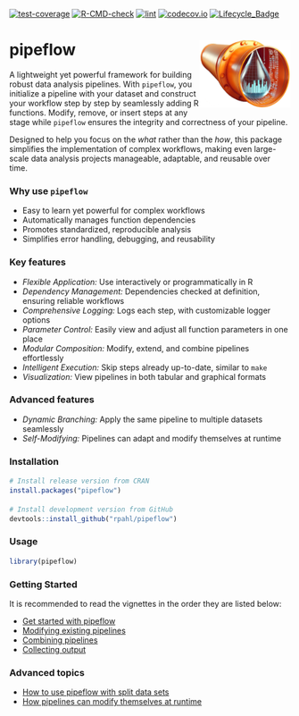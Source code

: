 
<!-- README.md is generated from README.Rmd. Please edit that file -->

<!-- badges: start -->

[![test-coverage](https://github.com/rpahl/pipeflow/actions/workflows/test-coverage.yaml/badge.svg)](https://github.com/rpahl/pipeflow/actions/workflows/test-coverage.yaml)
[![R-CMD-check](https://github.com/rpahl/pipeflow/actions/workflows/check-standard.yaml/badge.svg)](https://github.com/rpahl/pipeflow/actions/workflows/check-standard.yaml)
[![lint](https://github.com/rpahl/pipeflow/actions/workflows/lint.yaml/badge.svg)](https://github.com/rpahl/pipeflow/actions/workflows/lint.yaml)
[![codecov.io](https://codecov.io/github/rpahl/pipeflow/coverage.svg?branch=main)](https://codecov.io/github/rpahl/pipeflow?branch=main)
[![Lifecycle_Badge](https://img.shields.io/badge/lifecycle-experimental-orange.svg)](https://cran.r-project.org/package=pipeflow)
<!-- badges: end -->

# pipeflow <img src="man/figures/logo.png" alt="logo" align="right" width="163" height="121"/>

A lightweight yet powerful framework for building robust data analysis
pipelines. With `pipeflow`, you initialize a pipeline with your dataset
and construct your workflow step by step by seamlessly adding R
functions. Modify, remove, or insert steps at any stage while `pipeflow`
ensures the integrity and correctness of your pipeline.

Designed to help you focus on the *what* rather than the *how*, this
package simplifies the implementation of complex workflows, making even
large-scale data analysis projects manageable, adaptable, and reusable
over time.

### Why use `pipeflow`

- Easy to learn yet powerful for complex workflows
- Automatically manages function dependencies
- Promotes standardized, reproducible analysis
- Simplifies error handling, debugging, and reusability

### Key features

- *Flexible Application:* Use interactively or programmatically in R
- *Dependency Management:* Dependencies checked at definition, ensuring
  reliable workflows
- *Comprehensive Logging:* Logs each step, with customizable logger
  options
- *Parameter Control:* Easily view and adjust all function parameters in
  one place
- *Modular Composition:* Modify, extend, and combine pipelines
  effortlessly
- *Intelligent Execution:* Skip steps already up-to-date, similar to
  `make`
- *Visualization:* View pipelines in both tabular and graphical formats

### Advanced features

- *Dynamic Branching:* Apply the same pipeline to multiple datasets
  seamlessly
- *Self-Modifying:* Pipelines can adapt and modify themselves at runtime

### Installation

``` r
# Install release version from CRAN
install.packages("pipeflow")

# Install development version from GitHub
devtools::install_github("rpahl/pipeflow")
```

### Usage

``` r
library(pipeflow)
```

### Getting Started

It is recommended to read the vignettes in the order they are listed
below:

- [Get started with
  pipeflow](https://rpahl.github.io/pipeflow/articles/get-started.html)
- [Modifying existing
  pipelines](https://rpahl.github.io/pipeflow/articles/modify-pipeline.html)
- [Combining
  pipelines](https://rpahl.github.io/pipeflow/articles/combine-pipelines.html)
- [Collecting
  output](https://rpahl.github.io/pipeflow/articles/collect-output.html)

### Advanced topics

- [How to use pipeflow with split data
  sets](https://rpahl.github.io/pipeflow/articles/split-and-combine.html)
- [How pipelines can modify themselves at
  runtime](https://rpahl.github.io/pipeflow/articles/self-modify-pipeline.html)
